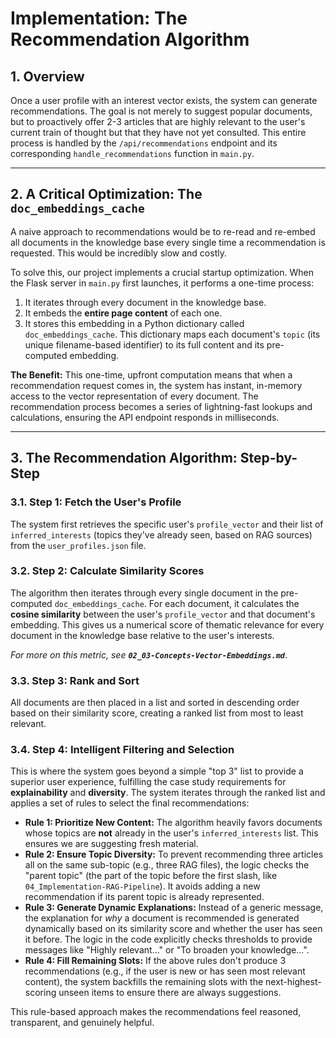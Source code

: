 # Implementation: The Recommendation Algorithm

## 1. Overview
Once a user profile with an interest vector exists, the system can generate recommendations. The goal is not merely to suggest popular documents, but to proactively offer 2-3 articles that are highly relevant to the user's current train of thought but that they have not yet consulted. This entire process is handled by the `/api/recommendations` endpoint and its corresponding `handle_recommendations` function in `main.py`.

---

## 2. A Critical Optimization: The `doc_embeddings_cache`
A naive approach to recommendations would be to re-read and re-embed all documents in the knowledge base every single time a recommendation is requested. This would be incredibly slow and costly.

To solve this, our project implements a crucial startup optimization. When the Flask server in `main.py` first launches, it performs a one-time process:
1.  It iterates through every document in the knowledge base.
2.  It embeds the **entire page content** of each one.
3.  It stores this embedding in a Python dictionary called `doc_embeddings_cache`. This dictionary maps each document's `topic` (its unique filename-based identifier) to its full content and its pre-computed embedding.

**The Benefit:** This one-time, upfront computation means that when a recommendation request comes in, the system has instant, in-memory access to the vector representation of every document. The recommendation process becomes a series of lightning-fast lookups and calculations, ensuring the API endpoint responds in milliseconds.

---

## 3. The Recommendation Algorithm: Step-by-Step

### 3.1. Step 1: Fetch the User's Profile
The system first retrieves the specific user's `profile_vector` and their list of `inferred_interests` (topics they've already seen, based on RAG sources) from the `user_profiles.json` file.

### 3.2. Step 2: Calculate Similarity Scores
The algorithm then iterates through every single document in the pre-computed `doc_embeddings_cache`. For each document, it calculates the **cosine similarity** between the user's `profile_vector` and that document's embedding. This gives us a numerical score of thematic relevance for every document in the knowledge base relative to the user's interests.

*For more on this metric, see **`02_03-Concepts-Vector-Embeddings.md`***.

### 3.3. Step 3: Rank and Sort
All documents are then placed in a list and sorted in descending order based on their similarity score, creating a ranked list from most to least relevant.

### 3.4. Step 4: Intelligent Filtering and Selection
This is where the system goes beyond a simple "top 3" list to provide a superior user experience, fulfilling the case study requirements for **explainability** and **diversity**. The system iterates through the ranked list and applies a set of rules to select the final recommendations:

*   **Rule 1: Prioritize New Content:** The algorithm heavily favors documents whose topics are **not** already in the user's `inferred_interests` list. This ensures we are suggesting fresh material.
*   **Rule 2: Ensure Topic Diversity:** To prevent recommending three articles all on the same sub-topic (e.g., three RAG files), the logic checks the "parent topic" (the part of the topic before the first slash, like `04_Implementation-RAG-Pipeline`). It avoids adding a new recommendation if its parent topic is already represented.
*   **Rule 3: Generate Dynamic Explanations:** Instead of a generic message, the explanation for *why* a document is recommended is generated dynamically based on its similarity score and whether the user has seen it before. The logic in the code explicitly checks thresholds to provide messages like "Highly relevant..." or "To broaden your knowledge...".
*   **Rule 4: Fill Remaining Slots:** If the above rules don't produce 3 recommendations (e.g., if the user is new or has seen most relevant content), the system backfills the remaining slots with the next-highest-scoring unseen items to ensure there are always suggestions.

This rule-based approach makes the recommendations feel reasoned, transparent, and genuinely helpful.